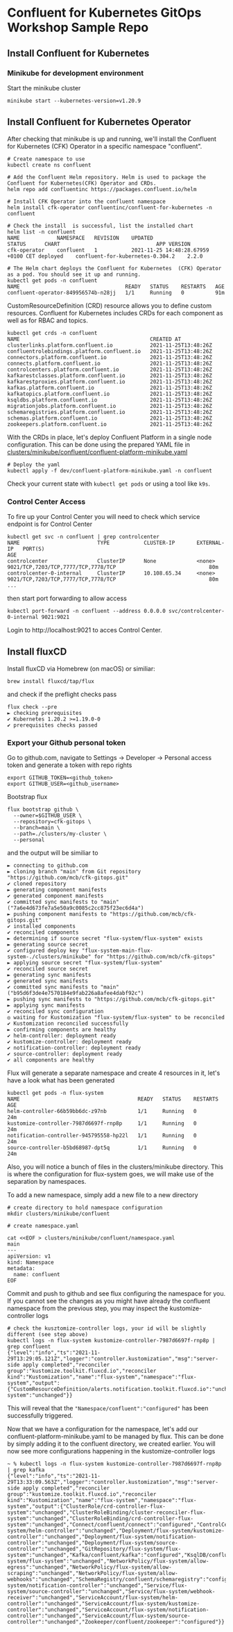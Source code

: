 # Confluent for Kubernetes GitOps Workshop Sample Repo

## Install Confluent for Kubernetes

### Minikube for development environment

Start the minikube cluster

```
minikube start --kubernetes-version=v1.20.9
```

## Install Confluent for Kubernetes Operator

After checking that minikube is up and running, we'll install the Confluent for Kubernetes (CFK) Operator in a specific namespace "confluent".

```
# Create namespace to use
kubectl create ns confluent

# Add the Confluent Helm repository. Helm is used to package the Confluent for Kubernetes(CFK) Operator and CRDs.
helm repo add confluentinc https://packages.confluent.io/helm

# Install CFK Operator into the confluent namespace
helm install cfk-operator confluentinc/confluent-for-kubernetes -n confluent

# Check the install  is successful, list the installed chart
helm list -n confluent
NAME        	NAMESPACE	REVISION	UPDATED                            	STATUS  	CHART                           	APP VERSION
cfk-operator	confluent	1       	2021-11-25 14:48:28.67959 +0100 CET	deployed	confluent-for-kubernetes-0.304.2	2.2.0

# The Helm chart deploys the Confluent for Kubernetes  (CFK) Operator as a pod. You should see it up and running.
kubectl get pods -n confluent
NAME                                  READY   STATUS    RESTARTS   AGE
confluent-operator-849956574b-n28jj   1/1     Running   0          91m
```


CustomResourceDefinition (CRD) resource allows you to define custom resources. Confluent for Kubernetes includes CRDs for each component as well as for RBAC and topics.

```
kubectl get crds -n confluent
NAME                                          CREATED AT
clusterlinks.platform.confluent.io            2021-11-25T13:48:26Z
confluentrolebindings.platform.confluent.io   2021-11-25T13:48:26Z
connectors.platform.confluent.io              2021-11-25T13:48:26Z
connects.platform.confluent.io                2021-11-25T13:48:26Z
controlcenters.platform.confluent.io          2021-11-25T13:48:26Z
kafkarestclasses.platform.confluent.io        2021-11-25T13:48:26Z
kafkarestproxies.platform.confluent.io        2021-11-25T13:48:26Z
kafkas.platform.confluent.io                  2021-11-25T13:48:26Z
kafkatopics.platform.confluent.io             2021-11-25T13:48:26Z
ksqldbs.platform.confluent.io                 2021-11-25T13:48:26Z
migrationjobs.platform.confluent.io           2021-11-25T13:48:26Z
schemaregistries.platform.confluent.io        2021-11-25T13:48:26Z
schemas.platform.confluent.io                 2021-11-25T13:48:26Z
zookeepers.platform.confluent.io              2021-11-25T13:48:26Z
```

With the CRDs in place, let's deploy Confluent Platform in a single node configuration. This can be done using the prepared YAML file in [clusters/minikube/confluent/confluent-platform-minikube.yaml](clusters/minikube/confluent/confluent-platform-minikube.yaml)

```
# Deploy the yaml
kubectl apply -f dev/confluent-platform-minikube.yaml -n confluent
```

Check your current state with `kubectl get pods` or using a tool like `k9s`.

### Control Center Access

To fire up your Control Center you will need to check which service endpoint is for Control Center

```
kubectl get svc -n confluent | grep controlcenter
NAME                         TYPE           CLUSTER-IP       EXTERNAL-IP   PORT(S)                                                          AGE
controlcenter                ClusterIP      None             <none>        9021/TCP,7203/TCP,7777/TCP,7778/TCP                              80m
controlcenter-0-internal     ClusterIP      10.108.65.34     <none>        9021/TCP,7203/TCP,7777/TCP,7778/TCP                              80m
...
```

then start port forwarding to allow access

```
kubectl port-forward -n confluent --address 0.0.0.0 svc/controlcenter-0-internal 9021:9021
```

Login to http://localhost:9021 to acces Control Center.


## Install fluxCD

Install fluxCD via Homebrew (on macOS) or similiar:

```
brew install fluxcd/tap/flux
```

and check if the preflight checks pass

```
flux check --pre
► checking prerequisites
✔ Kubernetes 1.20.2 >=1.19.0-0
✔ prerequisites checks passed
```

### Export your Github personal token

Go to github.com, navigate to Settings -> Developer -> Personal access token and generate a token with repo rights

```
export GITHUB_TOKEN=<github_token>
export GITHUB_USER=<github_username>
```

Bootstrap flux
```
flux bootstrap github \
  --owner=$GITHUB_USER \
  --repository=cfk-gitops \
  --branch=main \
  --path=./clusters/my-cluster \
  --personal
  ```
  
  and the output will be similiar to 
  ```
  ► connecting to github.com
► cloning branch "main" from Git repository "https://github.com/mcb/cfk-gitops.git"
✔ cloned repository
► generating component manifests
✔ generated component manifests
✔ committed sync manifests to "main" ("7a6e4d673fe7a5e50a9c0085c2cc875f23ec6d4a")
► pushing component manifests to "https://github.com/mcb/cfk-gitops.git"
✔ installed components
✔ reconciled components
► determining if source secret "flux-system/flux-system" exists
► generating source secret
✔ configured deploy key "flux-system-main-flux-system-./clusters/minikube" for "https://github.com/mcb/cfk-gitops"
► applying source secret "flux-system/flux-system"
✔ reconciled source secret
► generating sync manifests
✔ generated sync manifests
✔ committed sync manifests to "main" ("b95d6f3de4e7570184e9fab226a8afee4dabf92c")
► pushing sync manifests to "https://github.com/mcb/cfk-gitops.git"
► applying sync manifests
✔ reconciled sync configuration
◎ waiting for Kustomization "flux-system/flux-system" to be reconciled
✔ Kustomization reconciled successfully
► confirming components are healthy
✔ helm-controller: deployment ready
✔ kustomize-controller: deployment ready
✔ notification-controller: deployment ready
✔ source-controller: deployment ready
✔ all components are healthy
```
  
Flux will generate a separate namespace and create 4 resources in it, let's have a look what has been generated

```
kubectl get pods -n flux-system
NAME                                      READY   STATUS    RESTARTS   AGE
helm-controller-66b59bb6dc-z97nb          1/1     Running   0          24m
kustomize-controller-7987d6697f-rnp8p     1/1     Running   0          24m
notification-controller-945795558-hp22l   1/1     Running   0          24m
source-controller-b5bd68987-dpt5q         1/1     Running   0          24m
```

Also, you will notice a bunch of files in the clusters/minikube directory. This is where the configuration for flux-system goes, we will make use of the separation by namespaces. 

To add a new namespace, simply add a new file to a new directory

```
# create directory to hold namespace configuration
mkdir clusters/minikube/confluent

# create namespace.yaml

cat <<EOF > clusters/minikube/confluent/namespace.yaml                                                                                                      main
---
apiVersion: v1
kind: Namespace
metadata:
  name: confluent
EOF
```

Commit and push to github and see flux configuring the namespace for you. If you cannot see the changes as you might have already the confluent namespace from the previous step, you may inspect the kustomize-controller logs

```
# check the kusztomize-controller logs, your id will be slightly different (see step above)
kubectl logs -n flux-system kustomize-controller-7987d6697f-rnp8p | grep confluent
{"level":"info","ts":"2021-11-29T13:29:05.121Z","logger":"controller.kustomization","msg":"server-side apply completed","reconciler group":"kustomize.toolkit.fluxcd.io","reconciler kind":"Kustomization","name":"flux-system","namespace":"flux-system","output":{"CustomResourceDefinition/alerts.notification.toolkit.fluxcd.io":"unchanged","CustomResourceDefinition/buckets.source.toolkit.fluxcd.io":"unchanged","CustomResourceDefinition/gitrepositories.source.toolkit.fluxcd.io":"unchanged","CustomResourceDefinition/helmcharts.source.toolkit.fluxcd.io":"unchanged","CustomResourceDefinition/helmreleases.helm.toolkit.fluxcd.io":"unchanged","CustomResourceDefinition/helmrepositories.source.toolkit.fluxcd.io":"unchanged","CustomResourceDefinition/kustomizations.kustomize.toolkit.fluxcd.io":"unchanged","CustomResourceDefinition/providers.notification.toolkit.fluxcd.io":"unchanged","CustomResourceDefinition/receivers.notification.toolkit.fluxcd.io":"unchanged","Namespace/confluent":"configured","Namespace/flux-system":"unchanged"}}
```

This will reveal that the `"Namespace/confluent":"configured"` has been successfully triggered.

Now that we have a configuration for the namespace, let's add our confluent-platform-minikube.yaml to be managed by flux. This can be done by simply adding it to the confluent directory, we created earlier. You will now see more configurations happening in the kustomize-controller logs

```
~ % kubectl logs -n flux-system kustomize-controller-7987d6697f-rnp8p | grep kafka
{"level":"info","ts":"2021-11-29T13:33:09.563Z","logger":"controller.kustomization","msg":"server-side apply completed","reconciler group":"kustomize.toolkit.fluxcd.io","reconciler kind":"Kustomization","name":"flux-system","namespace":"flux-system","output":{"ClusterRole/crd-controller-flux-system":"unchanged","ClusterRoleBinding/cluster-reconciler-flux-system":"unchanged","ClusterRoleBinding/crd-controller-flux-system":"unchanged","Connect/confluent/connect":"configured","ControlCenter/confluent/controlcenter":"configured","Deployment/flux-system/helm-controller":"unchanged","Deployment/flux-system/kustomize-controller":"unchanged","Deployment/flux-system/notification-controller":"unchanged","Deployment/flux-system/source-controller":"unchanged","GitRepository/flux-system/flux-system":"unchanged","Kafka/confluent/kafka":"configured","KsqlDB/confluent/ksqldb":"configured","Kustomization/flux-system/flux-system":"unchanged","NetworkPolicy/flux-system/allow-egress":"unchanged","NetworkPolicy/flux-system/allow-scraping":"unchanged","NetworkPolicy/flux-system/allow-webhooks":"unchanged","SchemaRegistry/confluent/schemaregistry":"configured","Service/flux-system/notification-controller":"unchanged","Service/flux-system/source-controller":"unchanged","Service/flux-system/webhook-receiver":"unchanged","ServiceAccount/flux-system/helm-controller":"unchanged","ServiceAccount/flux-system/kustomize-controller":"unchanged","ServiceAccount/flux-system/notification-controller":"unchanged","ServiceAccount/flux-system/source-controller":"unchanged","Zookeeper/confluent/zookeeper":"configured"}}
```
